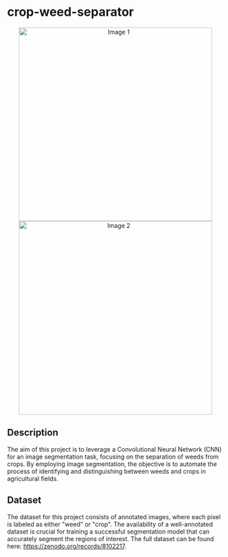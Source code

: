 # crop-weed-separator


<p align="center">
  <img src="https://github.com/nicolazande/crop-weed-separator/assets/115359494/40e6fee4-db2f-443e-95c4-9c7c923d5a62" width="450" alt="Image 1">
  <img src="https://github.com/nicolazande/crop-weed-separator/assets/115359494/5c73ceba-64b3-40d7-85ec-ea7231b16092" width="450" alt="Image 2">
</p>



## Description

The aim of this project is to leverage a Convolutional Neural Network (CNN) for an image segmentation task, focusing on the separation of weeds from crops. By employing image segmentation, the objective is to automate the process of identifying and distinguishing between weeds and crops in agricultural fields.

## Dataset

The dataset for this project consists of annotated images, where each pixel is labeled as either "weed" or "crop". The availability of a well-annotated dataset is crucial for training a successful segmentation model that can accurately segment the regions of interest. The full dataset can be found here: https://zenodo.org/records/8102217.


